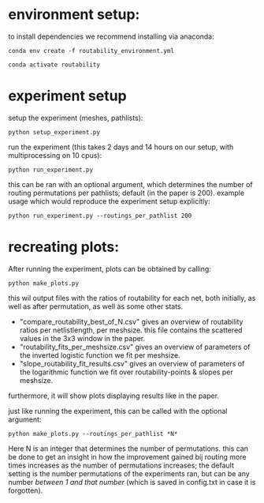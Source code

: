 
# environment setup:

to install dependencies we recommend installing via anaconda:

    conda env create -f routability_environment.yml

    conda activate routability


# experiment setup
setup the experiment (meshes, pathlists):

    python setup_experiment.py


run the experiment (this takes 2 days and 14 hours on our setup, with multiprocessing on 10 cpus):

    python run_experiment.py

this can be ran with an optional argument, which determines the number of routing permutations per pathlists; default (in the paper is 200). example usage which would reproduce the experiment setup explicitly:

    python run_experiment.py --routings_per_pathlist 200


# recreating plots:

After running the experiment, plots can be obtained by calling:

    python make_plots.py

this wil output files with the ratios of routability for each net, both initially, as well as after permutation, as well as some other stats.
* "compare_routability_best_of_N.csv" gives an overview of routability ratios per netlistlength, per meshsize. this file contains the scattered values in the 3x3 window in the paper.
* "routability_fits_per_meshsize.csv" gives an overview of parameters of the inverted logistic function we fit per meshsize.
* "slope_routability_fit_results.csv" gives an overview of parameters of the logarithmic function we fit over routability-points & slopes per meshsize.

furthermore, it will show plots displaying results like in the paper.

just like running the experiment, this can be called with the optional argument:

    python make_plots.py --routings_per_pathlist *N*

Here N is an integer that determines the number of permutations.
this can be done to get an insight in how the improvement gained bij routing more times increases as the number of permutations increases; the default setting is the number permutations of the experiments ran, but can be any number *between 1 and that number* (which is saved in config.txt in case it is forgotten).
